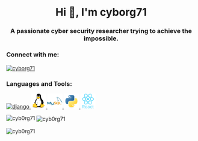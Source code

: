 <h1 align="center">Hi 👋, I'm cyborg71</h1>
<h3 align="center">A passionate cyber security researcher trying to achieve the impossible.</h3>

<h3 align="left">Connect with me:</h3>
<p align="left">
<a href="https://linkedin.com/in/cyborg71" target="blank"><img align="center" src="https://raw.githubusercontent.com/rahuldkjain/github-profile-readme-generator/master/src/images/icons/Social/linked-in-alt.svg" alt="cyborg71" height="30" width="40" /></a>
</p>

<h3 align="left">Languages and Tools:</h3>
<p align="left"> <a href="https://www.djangoproject.com/" target="_blank" rel="noreferrer"> <img src="https://cdn.worldvectorlogo.com/logos/django.svg" alt="django" width="40" height="40"/> </a> <a href="https://www.linux.org/" target="_blank" rel="noreferrer"> <img src="https://raw.githubusercontent.com/devicons/devicon/master/icons/linux/linux-original.svg" alt="linux" width="40" height="40"/> </a> <a href="https://www.mysql.com/" target="_blank" rel="noreferrer"> <img src="https://raw.githubusercontent.com/devicons/devicon/master/icons/mysql/mysql-original-wordmark.svg" alt="mysql" width="40" height="40"/> </a> <a href="https://www.python.org" target="_blank" rel="noreferrer"> <img src="https://raw.githubusercontent.com/devicons/devicon/master/icons/python/python-original.svg" alt="python" width="40" height="40"/> </a> <a href="https://reactjs.org/" target="_blank" rel="noreferrer"> <img src="https://raw.githubusercontent.com/devicons/devicon/master/icons/react/react-original-wordmark.svg" alt="react" width="40" height="40"/> </a> </p>

<p><img align="left" src="https://github-readme-stats.vercel.app/api/top-langs?username=cyb0rg71&show_icons=true&locale=en&layout=compact" alt="cyb0rg71" /></p>

<p>&nbsp;<img align="center" src="https://github-readme-stats.vercel.app/api?username=cyb0rg71&show_icons=true&locale=en" alt="cyb0rg71" /></p>

<p><img align="center" src="https://github-readme-streak-stats.herokuapp.com/?user=cyb0rg71&" alt="cyb0rg71" /></p>

